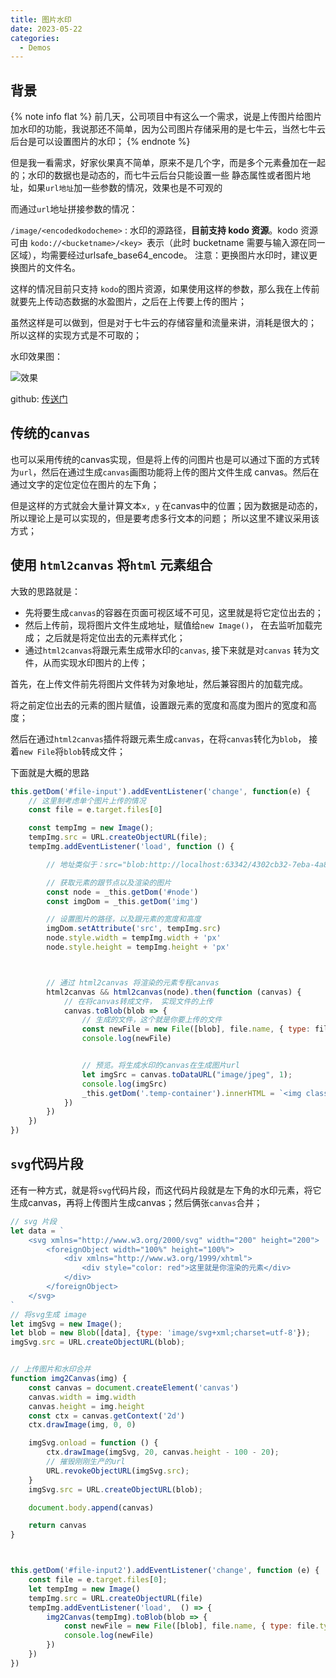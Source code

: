```yaml
---
title: 图片水印
date: 2023-05-22
categories:
  - Demos
---
```


## 背景

{% note info flat %}
前几天，公司项目中有这么一个需求，说是上传图片给图片加水印的功能，我说那还不简单，因为公司图片存储采用的是七牛云，当然七牛云后台是可以设置图片的水印；
{% endnote %}

但是我一看需求，好家伙果真不简单，原来不是几个字，而是多个元素叠加在一起的；水印的数据也是动态的，而七牛云后台只能设置一些
静态属性或者图片地址，如果`url地址`加一些参数的情况，效果也是不可观的

而通过`url`地址拼接参数的情况：

`/image/<encodedkodocheme>` : 水印的源路径，**目前支持 kodo 资源**。kodo 资源可由 `kodo://<bucketname>/<key> `表示（此时 bucketname 需要与输入源在同一区域），均需要经过urlsafe_base64_encode。
注意：更换图片水印时，建议更换图片的文件名。

这样的情况目前只支持 `kodo`的图片资源，如果使用这样的参数，那么我在上传前就要先上传动态数据的水盈图片，之后在上传要上传的图片；

虽然这样是可以做到，但是对于七牛云的存储容量和流量来讲，消耗是很大的； 所以这样的实现方式是不可取的；

水印效果图：

![效果](http://qiniu.wangxiaoze.wang/hexo-blog/qn_canvas.svg)

github: [传送门](https://github.com/wangxiaoze-view/web-case/tree/main/js/img-canvas)

## 传统的`canvas`

也可以采用传统的canvas实现，但是将上传的问图片也是可以通过下面的方式转为`url`，然后在通过生成`canvas`画图功能将上传的图片文件生成
canvas。然后在通过文字的定位定位在图片的左下角；

但是这样的方式就会大量计算文本`x, y` 在canvas中的位置；因为数据是动态的，所以理论上是可以实现的，但是要考虑多行文本的问题； 所以这里不建议采用该方式；

## 使用 `html2canvas` 将`html`   元素组合

大致的思路就是：

- 先将要生成`canvas`的容器在页面可视区域不可见，这里就是将它定位出去的；
- 然后上传前，现将图片文件生成地址，赋值给`new Image()`， 在去监听加载完成； 之后就是将定位出去的元素样式化；
- 通过`html2canvas`将跟元素生成带水印的`canvas`, 接下来就是对`canvas` 转为文件，从而实现水印图片的上传；

首先，在上传文件前先将图片文件转为对象地址，然后兼容图片的加载完成。

将之前定位出去的元素的图片赋值，设置跟元素的宽度和高度为图片的宽度和高度；

然后在通过`html2canvas`插件将跟元素生成`canvas`，在将`canvas`转化为`blob`， 接着`new File`将`blob`转成文件；

下面就是大概的思路

``` js
this.getDom('#file-input').addEventListener('change', function(e) {
    // 这里制考虑单个图片上传的情况
    const file = e.target.files[0]

    const tempImg = new Image();
    tempImg.src = URL.createObjectURL(file);
    tempImg.addEventListener('load', function () {

        // 地址类似于：src="blob:http://localhost:63342/4302cb32-7eba-4a89-bd4a-66649bce781e"

        // 获取元素的跟节点以及渲染的图片
        const node = _this.getDom('#node')
        const imgDom = _this.getDom('img')

        // 设置图片的路径，以及跟元素的宽度和高度
        imgDom.setAttribute('src', tempImg.src)
        node.style.width = tempImg.width + 'px'
        node.style.height = tempImg.height + 'px'



        // 通过 html2canvas 将渲染的元素专程canvas
        html2canvas && html2canvas(node).then(function (canvas) {
            // 在将canvas转成文件， 实现文件的上传
            canvas.toBlob(blob => {
                // 生成的文件，这个就是你要上传的文件
                const newFile = new File([blob], file.name, { type: file.type })
                console.log(newFile)


                // 预览。将生成水印的canvas在生成图片url
                let imgSrc = canvas.toDataURL("image/jpeg", 1);
                console.log(imgSrc)
                _this.getDom('.temp-container').innerHTML = `<img class="show" style="width: ${tempImg.width}px; height: ${tempImg.height}px" src="${imgSrc}" alt="" />`;
            })
        })
    })
})

```


## `svg`代码片段

还有一种方式，就是将`svg`代码片段，而这代码片段就是左下角的水印元素，将它生成canvas，再将上传图片生成canvas；然后俩张`canvas`合并；

``` js
// svg 片段
let data = `
    <svg xmlns="http://www.w3.org/2000/svg" width="200" height="200">
        <foreignObject width="100%" height="100%">
            <div xmlns="http://www.w3.org/1999/xhtml">
                <div style="color: red">这里就是你渲染的元素</div>
            </div>
        </foreignObject>
    </svg>
`
// 将svg生成 image
let imgSvg = new Image();
let blob = new Blob([data], {type: 'image/svg+xml;charset=utf-8'});
imgSvg.src = URL.createObjectURL(blob);


// 上传图片和水印合并
function img2Canvas(img) {
    const canvas = document.createElement('canvas')
    canvas.width = img.width
    canvas.height = img.height
    const ctx = canvas.getContext('2d')
    ctx.drawImage(img, 0, 0)

    imgSvg.onload = function () {
        ctx.drawImage(imgSvg, 20, canvas.height - 100 - 20);
        // 摧毁刚刚生产的url
        URL.revokeObjectURL(imgSvg.src);
    }
    imgSvg.src = URL.createObjectURL(blob);

    document.body.append(canvas)

    return canvas
}



this.getDom('#file-input2').addEventListener('change', function (e) {
    const file = e.target.files[0];
    let tempImg = new Image()
    tempImg.src = URL.createObjectURL(file)
    tempImg.addEventListener('load',  () => {
        img2Canvas(tempImg).toBlob(blob => {
            const newFile = new File([blob], file.name, { type: file.type })
            console.log(newFile)
        })
    })
})

```
